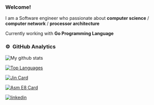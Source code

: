 ### Welcome!

I am a Software engineer who passionate about **computer science** / **computer network** / **processor architecture** 

Currently working with **Go Programming Language**

### ⚙️ &nbsp;GitHub Analytics
![My github stats](https://github-readme-stats.vercel.app/api?username=ecoshub&count_private=false&theme=dracula&show_icons=true&include_all_commits=false&hide=contribs&hide_rank=true)&nbsp; 

[![Top Languages](https://github-readme-stats.vercel.app/api/top-langs/?username=ecoshub&layout=donut-vertical&theme=dracula&count_private=true&langs_count=5&exclude_repo=BIL2002-final,MemoryGame-MadeWithUnity&hide=fortran,haskell,pascal,ruby,antlr,javascript,scss,css,html,python,shell)](https://github.com/ecoshub/github-readme-stats)

[![Jin Card](https://github-readme-stats.vercel.app/api/pin/?username=ecoshub&repo=jin)](https://github.com/ecoshub/jin)

[![Asm E8 Card](https://github-readme-stats.vercel.app/api/pin/?username=ecoshub&repo=asme8)](https://github.com/ecoshub/asme8)

[![linkedin](https://img.shields.io/badge/-emreocak-0A66C2?style=flat&logo=linkedin&logoColor=white)](https://www.linkedin.com/in/emre-ocak-9262131ab/)
